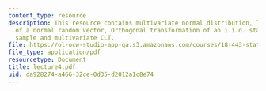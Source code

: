 ```yaml
---
content_type: resource
description: This resource contains multivariate normal distribution, linear transformation
  of a normal random vector, Orthogonal transformation of an i.i.d. standard normal
  sample and multivariate CLT.
file: https://ol-ocw-studio-app-qa.s3.amazonaws.com/courses/18-443-statistics-for-applications-fall-2006/da928274a46632ce0d35d2012a1c8e74_lecture4.pdf
file_type: application/pdf
resourcetype: Document
title: lecture4.pdf
uid: da928274-a466-32ce-0d35-d2012a1c8e74
---
```

